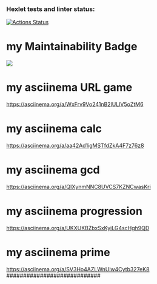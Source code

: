 ### Hexlet tests and linter status:
[![Actions Status](https://github.com/Artem-bav/python-project-49/workflows/hexlet-check/badge.svg)](https://github.com/Artem-bav/python-project-49/actions)
# my Maintainability Badge
<a href="https://codeclimate.com/github/Artem-bav/python-project-49/maintainability"><img src="https://api.codeclimate.com/v1/badges/98b0b72b9f22a6df4b22/maintainability" /></a>
# my asciinema URL game
https://asciinema.org/a/WxFrv9Vo241nB2lULlV5oZtM6
# my asciinema calc 
https://asciinema.org/a/aa42Ad1igMSTfdZkA4F7z76z8
# my asciinema gcd
https://asciinema.org/a/QIXynmNNC8UVCS7KZNCwasKri
# my asciinema progression
https://asciinema.org/a/UKXUKBZbxSxKyiLG4scHgh9QD
# my asciinema prime
https://asciinema.org/a/SV3Ho4AZLWnUlw4Cytb327eK8
############################
